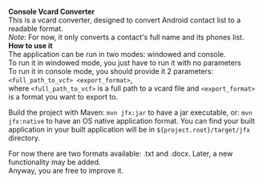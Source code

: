 **Console Vcard Converter**<br>
This is a vcard converter, designed to convert Android contact list to a readable format.<br>
_Note:_ For now, it only converts a contact's full name and its phones list.
<br>
**How to use it**<br>
The application can be run in two modes: windowed and console. <br> 
To run it in windowed mode, you just have to run it with no parameters<br>
To run it in console mode, you should provide it 2 parameters: <br>
`<full_path_to_vcf> <export_format>`,<br>
where `<full_path_to_vcf>` is a full path to a vcard file and `<export_format>` is a format you want to export to.<br>

Build the project with Maven:
`mvn jfx:jar`
to have a jar executable, or:
`mvn jfx:native`
to have an OS native application format.
You can find your built application in your built application will be in `${project.root}/target/jfx` directory.

For now there are two formats available: .txt and .docx. Later, a new functionality may be added.<br>
Anyway, you are free to improve it.<br>